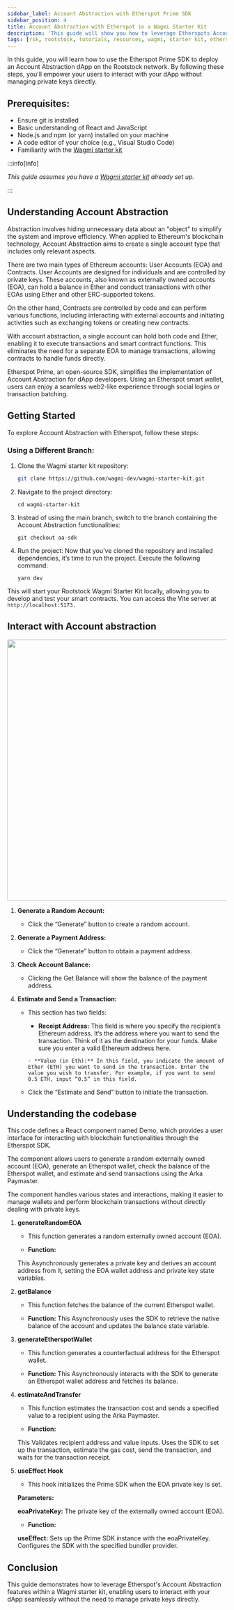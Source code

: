 ```yaml
---
sidebar_label: Account Abstraction with Etherspot Prime SDK
sidebar_position: 4
title: Account Abstraction with Etherspot in a Wagmi Starter Kit
description: 'This guide will show you how to leverage Etherspots Account Abstraction features within a Wagmi starter kit by following these steps, you will empower your users to interact with your dApp without managing private keys directly.'
tags: [rsk, rootstock, tutorials, resources, wagmi, starter kit, etherspot, react, dApp, abstraction]
---
```


In this guide, you will learn how to use the Etherspot Prime SDK to deploy an Account Abstraction dApp on the Rootstock network. 
By following these steps, you'll empower your users to interact with your dApp without managing private keys directly.

## Prerequisites:
- Ensure git is installed
- Basic understanding of React and JavaScript
- Node.js and npm (or yarn) installed on your machine
- A code editor of your choice (e.g., Visual Studio Code)
- Familiarity with the [Wagmi starter kit](https://github.com/rsksmart/rsk-wagmi-starter-kit/tree/aa-sdk)

:::info[Info]

*This guide assumes you have a [Wagmi starter kit](https://github.com/rsksmart/rsk-wagmi-starter-kit/tree/aa-sdk) already set up.*

:::


## Understanding Account Abstraction
Abstraction involves hiding unnecessary data about an "object" to simplify the system and improve efficiency. When applied to Ethereum's blockchain technology, Account Abstraction aims to create a single account type that includes only relevant aspects.

There are two main types of Ethereum accounts: User Accounts (EOA) and Contracts. User Accounts are designed for individuals and are controlled by private keys. These accounts, also known as externally owned accounts (EOA), can hold a balance in Ether and conduct transactions with other EOAs using Ether and other ERC-supported tokens.

On the other hand, Contracts are controlled by code and can perform various functions, including interacting with external accounts and initiating activities such as exchanging tokens or creating new contracts.

With account abstraction, a single account can hold both code and Ether, enabling it to execute transactions and smart contract functions. This eliminates the need for a separate EOA to manage transactions, allowing contracts to handle funds directly.

Etherspot Prime, an open-source SDK, simplifies the implementation of Account Abstraction for dApp developers. Using an Etherspot smart wallet, users can enjoy a seamless web2-like experience through social logins or transaction batching.

## Getting Started
To explore Account Abstraction with Etherspot, follow these steps:

### Using a Different Branch:

1. Clone the Wagmi starter kit repository:

   ```sh
   git clone https://github.com/wagmi-dev/wagmi-starter-kit.git
   ```

2. Navigate to the project directory:


    ```
    cd wagmi-starter-kit
    ```
3. Instead of using the main branch, switch to the branch containing the Account Abstraction functionalities:

    ```
    git checkout aa-sdk  
    ```
4. Run the project:
Now that you’ve cloned the repository and installed dependencies, it’s time to run the project. Execute the following command:

    ```
    yarn dev
    ```
This will start your Rootstock Wagmi Starter Kit locally, allowing you to develop and test your smart contracts. You can access the Vite server at `http://localhost:5173.`

## Interact with Account abstraction
<img src="/img/resources/rootstock-metamask/accountabstraction.png"  width="800" height="600"/>

1. **Generate a Random Account:**
    - Click the “Generate” button to create a random account.

2. **Generate a Payment Address:**
    - Click the “Generate” button to obtain a payment address.

3. **Check Account Balance:**
    - Clicking the Get Balance will show the balance of the payment address.

4. **Estimate and Send a Transaction:**
     - This section has two fields:
          - **Receipt Address:** This field is where you specify the recipient’s Ethereum address. It’s the address where you want to send the transaction. Think of it as the destination for your funds. Make sure you enter a valid Ethereum address here.

           - **Value (in Eth):** In this field, you indicate the amount of Ether (ETH) you want to send in the transaction. Enter the value you wish to transfer. For example, if you want to send 0.5 ETH, input “0.5” in this field.

    - Click the “Estimate and Send” button to initiate the transaction.

## Understanding the codebase
This code defines a React component named Demo, which provides a user interface for interacting with blockchain functionalities through the Etherspot SDK. 

The component allows users to generate a random externally owned account (EOA), generate an Etherspot wallet, check the balance of the Etherspot wallet, and estimate and send transactions using the Arka Paymaster. 

The component handles various states and interactions, making it easier to manage wallets and perform blockchain transactions without directly dealing with private keys.

1. **generateRandomEOA**
  
    - This function generates a random externally owned account (EOA).

   - **Function:**

    This Asynchronously generates a private key and derives an account address from it, setting the EOA wallet address and private key state variables.

2. **getBalance**
   
   - This function fetches the balance of the current Etherspot wallet.

   - **Function:**
     This Asynchronously uses the SDK to retrieve the native balance of the account and updates the balance state variable.

3. **generateEtherspotWallet**

   - This function generates a counterfactual address for the Etherspot wallet.

   - **Function:**
     This Asynchronously interacts with the SDK to generate an Etherspot wallet address and fetches its balance.

4. **estimateAndTransfer**

    - This function estimates the transaction cost and sends a specified value to a recipient using the Arka Paymaster.

    - **Function:**

    This Validates recipient address and value inputs.
    Uses the SDK to set up the transaction, estimate the gas cost, send the transaction, and waits for the transaction receipt.

5. **useEffect Hook**
      
      - This hook initializes the Prime SDK when the EOA private key is set.

   **Parameters:**

   **eoaPrivateKey:** The private key of the externally owned account (EOA).

   - **Function:**

   **useEffect:**
   Sets up the Prime SDK instance with the eoaPrivateKey.
   Configures the SDK with the specified bundler provider.


## Conclusion
This guide demonstrates how to leverage Etherspot's Account Abstraction features within a Wagmi starter kit, enabling users to interact with your dApp seamlessly without the need to manage private keys directly.
